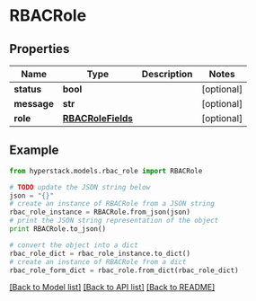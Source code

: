 # RBACRole


## Properties

Name | Type | Description | Notes
------------ | ------------- | ------------- | -------------
**status** | **bool** |  | [optional] 
**message** | **str** |  | [optional] 
**role** | [**RBACRoleFields**](RBACRoleFields.md) |  | [optional] 

## Example

```python
from hyperstack.models.rbac_role import RBACRole

# TODO update the JSON string below
json = "{}"
# create an instance of RBACRole from a JSON string
rbac_role_instance = RBACRole.from_json(json)
# print the JSON string representation of the object
print RBACRole.to_json()

# convert the object into a dict
rbac_role_dict = rbac_role_instance.to_dict()
# create an instance of RBACRole from a dict
rbac_role_form_dict = rbac_role.from_dict(rbac_role_dict)
```
[[Back to Model list]](../README.md#documentation-for-models) [[Back to API list]](../README.md#documentation-for-api-endpoints) [[Back to README]](../README.md)


